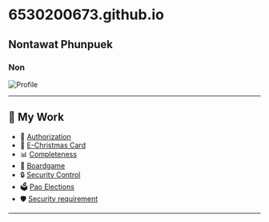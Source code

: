 # 6530200673.github.io

## Nontawat Phunpuek  
### Non  

![Profile](Image_GIT/pic.jpeg)  

---

## 📂 My Work  

- 📜 [Authorization](authorization.md)  
- 🎄 [E-Christmas Card](ecard.md)  
- 📊 [Completeness](completeness.md)  
- 🎲 [Boardgame](boardgame.md)  
- 🔒 [Security Control](security-control.md)  
- 🗳️ [Pao Elections](pao-elections.md)
- 🛡️ [Security requirement](security-requirement.md)

---
